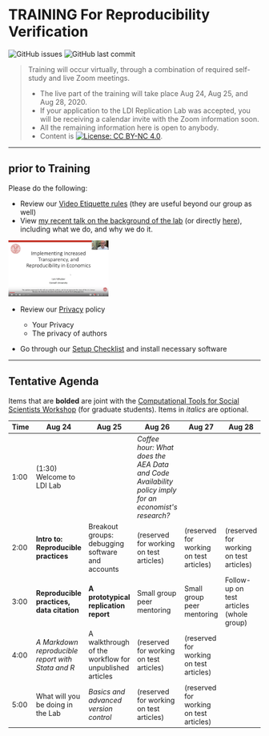 TRAINING For Reproducibility Verification
=========================================


![GitHub issues](https://img.shields.io/github/issues-raw/labordynamicsinstitute/replicability-training.svg?style=flat) ![GitHub last commit](https://img.shields.io/github/last-commit/labordynamicsinstitute/replicability-training.svg?style=flat)

> Training will occur virtually, through a combination of required self-study and live Zoom meetings. 
> - The live part of the training will take place Aug 24, Aug 25, and Aug 28, 2020.
> - If your application to the LDI Replication Lab was accepted,  you will be receiving a calendar invite with the Zoom information soon. 
> - All the remaining information here is open to anybody. 
> - Content is [![License: CC BY-NC 4.0](https://licensebuttons.net/l/by-nc/4.0/80x15.png)](https://creativecommons.org/licenses/by-nc/4.0/).

---

prior to Training
------

Please do the following:

- Review our [Video Etiquette rules](https://github.com/labordynamicsinstitute/replicability-training/wiki/Videoconferencing-Rules-and-Etiquette) (they are useful beyond our group as well)
- View [my recent talk on the background of the lab](https://www.projecttier.org/fellowships-and-workshops/weekly-webcast-leaders-research-transparency/replication-and-reproducibility-social-sciences-and-statistics-context-concerns-and-concrete-measures/) (or directly [here](https://www.youtube.com/watch?v=rLoeNzOApFk)), including what we do, and why we do it. 

<img alt="Youtube video" src="../images/RR_in_Social_Sciences_Statistics_Youtube20200320.png" width="200px">

- Review our [Privacy](Privacy.md) policy
  - Your Privacy
  - The privacy of authors

- Go through our [Setup Checklist](setup_checklist.md) and install necessary software

---

Tentative Agenda
----------------

Items that are **bolded** are joint with the [Computational Tools for Social Scientists Workshop](https://labordynamicsinstitute.github.io/computing4economists/) (for graduate students). Items in *italics* are optional.

| Time |  Aug 24                                           |  Aug 25                                                 | Aug 26                                                                                               | Aug 27                                         | Aug 28                     |
|------|---------------------------------------------------|---------------------------------------------------------|------------------------------------------------------------------------------------------------------|------------------------------------------------|----------------------------|
| 1:00 | (1:30) Welcome to LDI Lab                         |                                                         | *Coffee hour: What does the AEA Data and Code Availability policy imply for an economist's research?*|                                                |                            |
| 2:00 |  **Intro to: Reproducible practices**             |  Breakout groups: debugging software and accounts       |  (reserved for working on test articles)  | (reserved for working on test articles) |  (reserved for working on test articles)  |
| 3:00 |  **Reproducible practices, data citation**        |  **A prototypical replication report**                  |   Small group peer mentoring   | Small group peer mentoring                     | Follow-up on test articles (whole group) |
| 4:00 |  *A Markdown reproducible report with Stata and R*|  A walkthrough of the workflow for unpublished articles |  (reserved for working on test articles)    | (reserved for working on test articles)    |                            |
| 5:00 |  What will you be doing in the Lab                |  *Basics and advanced version control*                  |  (reserved for working on test articles)  | (reserved for working on test articles)  |                            |
